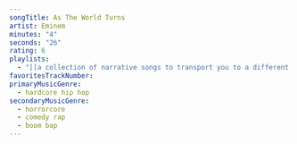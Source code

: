```yaml
---
songTitle: As The World Turns
artist: Eminem
minutes: "4"
seconds: "26"
rating: 6
playlists:
  - "[[a collection of narrative songs to transport you to a different world]]"
favoritesTrackNumber:
primaryMusicGenre:
  - hardcore hip hop
secondaryMusicGenre:
  - horrorcore
  - comedy rap
  - boom bap
---
```


